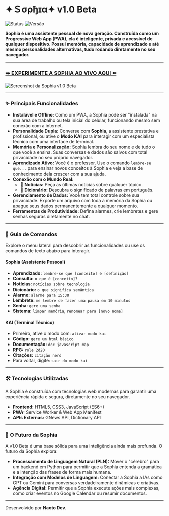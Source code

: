 # ✦Ｓσρђɪα✦ v1.0 Beta

![Status](https://img.shields.io/badge/Criador-Naoto-Dev-blue)
![Versão](https://img.shields.io/badge/versão-1.0_Beta-blueviolet)

**Sophia é uma assistente pessoal de nova geração. Construída como um Progressive Web App (PWA), ela é inteligente, privada e acessível de qualquer dispositivo. Possui memória, capacidade de aprendizado e até mesmo personalidades alternativas, tudo rodando diretamente no seu navegador.**

---

### [➡️ EXPERIMENTE A SOPHIA AO VIVO AQUI ⬅️](https://naotodev1.github.io/sophia/)

![Screenshot da Sophia v1.0 Beta]((https://i.imgur.com/6CX2nxC.png))

---

### ✨ Principais Funcionalidades

*   **Instalável e Offline:** Como um PWA, a Sophia pode ser "instalada" na sua área de trabalho ou tela inicial do celular, funcionando mesmo sem conexão com a internet.
*   **Personalidade Dupla:** Converse com **Sophia**, a assistente prestativa e profissional, ou ative o **Modo KAI** para interagir com um especialista técnico com uma interface de terminal.
*   **Memória e Personalização:** Sophia lembra do seu nome e de tudo o que você a ensina. Suas conversas e dados são salvos com total privacidade no seu próprio navegador.
*   **Aprendizado Ativo:** Você é o professor. Use o comando `lembre-se que...` para ensinar novos conceitos à Sophia e veja a base de conhecimento dela crescer com a sua ajuda.
*   **Conexão com o Mundo Real:**
    *   📰 **Notícias:** Peça as últimas notícias sobre qualquer tópico.
    *   📖 **Dicionário:** Descubra o significado de palavras em português.
*   **Gerenciamento de Dados:** Você tem total controle sobre sua privacidade. Exporte um arquivo com toda a memória da Sophia ou apague seus dados permanentemente a qualquer momento.
*   **Ferramentas de Produtividade:** Defina alarmes, crie lembretes e gere senhas seguras diretamente no chat.

---

### 🤖 Guia de Comandos

Explore o menu lateral para descobrir as funcionalidades ou use os comandos de texto abaixo para interagir.

#### **Sophia (Assistente Pessoal)**
*   **Aprendizado:** `lembre-se que [conceito] é [definição]`
*   **Consulta:** `o que é [conceito]?`
*   **Notícias:** `notícias sobre tecnologia`
*   **Dicionário:** `o que significa semântica`
*   **Alarme:** `alarme para 15:30`
*   **Lembrete:** `me lembre de fazer uma pausa em 10 minutos`
*   **Senha:** `gere uma senha`
*   **Sistema:** `limpar memória`, `renomear para [novo nome]`

#### **KAI (Terminal Técnico)**
*   Primeiro, ative o modo com: `ativar modo kai`
*   **Código:** `gere um html básico`
*   **Documentação:** `doc javascript map`
*   **RPG:** `role 2d20`
*   **Citações:** `citação nerd`
*   Para voltar, digite: `sair do modo kai`

---

### 🛠️ Tecnologias Utilizadas

A Sophia é construída com tecnologias web modernas para garantir uma experiência rápida e segura, diretamente no seu navegador.
*   **Frontend:** HTML5, CSS3, JavaScript (ES6+)
*   **PWA:** Service Worker & Web App Manifest
*   **APIs Externas:** GNews API, Dictionary API

---

### 🔮 O Futuro da Sophia

A v1.0 Beta é uma base sólida para uma inteligência ainda mais profunda. O futuro da Sophia explora:
*   **Processamento de Linguagem Natural (PLN):** Mover o "cérebro" para um backend em Python para permitir que a Sophia entenda a gramática e a intenção das frases de forma mais humana.
*   **Integração com Modelos de Linguagem:** Conectar a Sophia a IAs como GPT ou Gemini para conversas verdadeiramente dinâmicas e criativas.
*   **Agência Digital:** Permitir que a Sophia execute ações mais complexas, como criar eventos no Google Calendar ou resumir documentos.

---

Desenvolvido por **Naoto Dev**.
